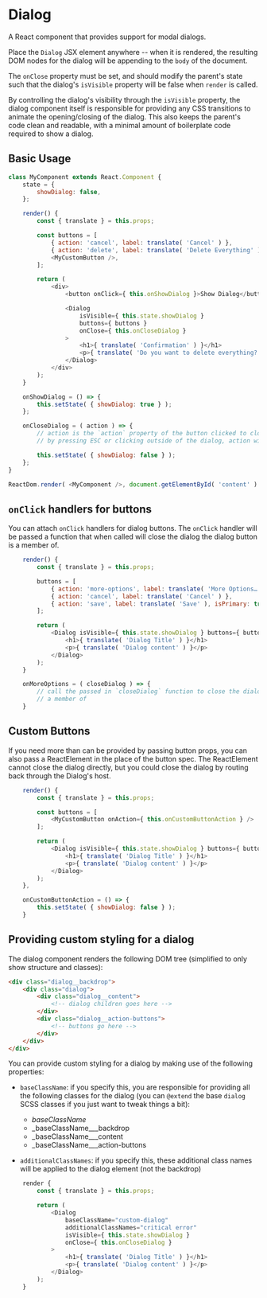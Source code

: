 # Dialog

A React component that provides support for modal dialogs.

Place the `Dialog` JSX element anywhere -- when it is rendered, the resulting DOM nodes for the dialog will be
appending to the `body` of the document.

The `onClose` property must be set, and should modify the parent's state such that the dialog's `isVisible` property
will be false when `render` is called.

By controlling the dialog's visibility through the `isVisible` property, the dialog component itself is responsible for
providing any CSS transitions to animate the opening/closing of the dialog. This also keeps the parent's code clean and
readable, with a minimal amount of boilerplate code required to show a dialog.

## Basic Usage

```js
class MyComponent extends React.Component {
	state = {
		showDialog: false,
	};

	render() {
		const { translate } = this.props;

		const buttons = [
			{ action: 'cancel', label: translate( 'Cancel' ) },
			{ action: 'delete', label: translate( 'Delete Everything' ), isPrimary: true },
			<MyCustomButton />,
		];

		return (
			<div>
				<button onClick={ this.onShowDialog }>Show Dialog</button>

				<Dialog
					isVisible={ this.state.showDialog }
					buttons={ buttons }
					onClose={ this.onCloseDialog }
				>
					<h1>{ translate( 'Confirmation' ) }</h1>
					<p>{ translate( 'Do you want to delete everything?' ) }</p>
				</Dialog>
			</div>
		);
	}

	onShowDialog = () => {
		this.setState( { showDialog: true } );
	};

	onCloseDialog = ( action ) => {
		// action is the `action` property of the button clicked to close the dialog. If the dialog is closed
		// by pressing ESC or clicking outside of the dialog, action will be `undefined`

		this.setState( { showDialog: false } );
	};
}

ReactDom.render( <MyComponent />, document.getElementById( 'content' ) );
```

## `onClick` handlers for buttons

You can attach `onClick` handlers for dialog buttons. The `onClick` handler will be passed a function that when
called will close the dialog the dialog button is a member of.

```js
	render() {
		const { translate } = this.props;

		buttons = [
			{ action: 'more-options', label: translate( 'More Options…' ), onClick: this.onMoreOptions },
			{ action: 'cancel', label: translate( 'Cancel' ) },
			{ action: 'save', label: translate( 'Save' ), isPrimary: true }
		];

		return (
			<Dialog isVisible={ this.state.showDialog } buttons={ buttons } onClose={ this.onCloseDialog }>
				<h1>{ translate( 'Dialog Title' ) }</h1>
				<p>{ translate( 'Dialog content' ) }</p>
			</Dialog>
		);
	}

	onMoreOptions = ( closeDialog ) => {
		// call the passed in `closeDialog` function to close the dialog the dialog button is
		// a member of
	}
```

## Custom Buttons

If you need more than can be provided by passing button props, you can also pass a ReactElement in the place of
the button spec. The ReactElement cannot close the dialog directly, but you could close the dialog by routing back
through the Dialog's host.

```js
	render() {
		const { translate } = this.props;

		const buttons = [
			<MyCustomButton onAction={ this.onCustomButtonAction } />
		];

		return (
			<Dialog isVisible={ this.state.showDialog } buttons={ buttons } onClose={ this.onCloseDialog }>
				<h1>{ translate( 'Dialog Title' ) }</h1>
				<p>{ translate( 'Dialog content' ) }</p>
			</Dialog>
		);
	},

	onCustomButtonAction = () => {
		this.setState( { showDialog: false } );
	}

```

## Providing custom styling for a dialog

The dialog component renders the following DOM tree (simplified to only show structure and classes):

```html
<div class="dialog__backdrop">
	<div class="dialog">
		<div class="dialog__content">
			<!-- dialog children goes here -->
		</div>
		<div class="dialog__action-buttons">
			<!-- buttons go here -->
		</div>
	</div>
</div>
```

You can provide custom styling for a dialog by making use of the following properties:

- `baseClassName`: if you specify this, you are responsible for providing all the following classes for the dialog (you
  can `@extend` the base `dialog` SCSS classes if you just want to tweak things a bit):

  - _baseClassName_
  - \_baseClassName\_\_\_backdrop
  - \_baseClassName\_\_\_content
  - \_baseClassName\_\_\_action-buttons

- `additionalClassNames`: if you specify this, these additional class names will be applied to the dialog element
  (not the backdrop)

```js
	render {
		const { translate } = this.props;

		return (
			<Dialog
				baseClassName="custom-dialog"
				additionalClassNames="critical error"
				isVisible={ this.state.showDialog }
				onClose={ this.onCloseDialog }
			>
				<h1>{ translate( 'Dialog Title' ) }</h1>
				<p>{ translate( 'Dialog content' ) }</p>
			</Dialog>
		);
	}
```
